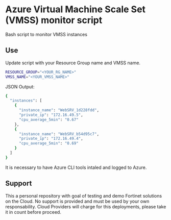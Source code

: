 # Azure Virtual Machine Scale Set (VMSS) monitor script

Bash script to monitor VMSS instances

## Use
Update script with your Resource Group name and VMSS name.

```sh
RESOURCE_GROUP="<YOUR_RG_NAME>"
VMSS_NAME="<YOUR_VMSS_NAME>"
```

JSON Output: 
```sh
{
  "instances": [
    {
      "instance_name": "WebSRV_1d228fdd",
      "private_ip": "172.16.49.5",
      "cpu_average_5min": "0.67"
    },
    {
      "instance_name": "WebSRV_b54d95c7",
      "private_ip": "172.16.49.4",
      "cpu_average_5min": "0.69"
    }
  ]
}
```

It is necessary to have Azure CLI tools intaled and logged to Azure. 

## Support
This a personal repository with goal of testing and demo Fortinet solutions on the Cloud. No support is provided and must be used by your own responsability. Cloud Providers will charge for this deployments, please take it in count before proceed.

